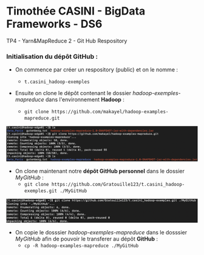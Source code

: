 # Timothée CASINI - BigData Frameworks - DS6
TP4 - Yarn&MapReduce 2 - Git Hub Respository

### Initialisation du dépôt **GitHub** :

- On commence par créer un respository (public) et on le nomme : 
  * `t.casini_hadoop-exemples`

- Ensuite on clone le dépôt contenant le dossier *hadoop-exemples-mapreduce* dans l'environnement **Hadoop** :
  * `git clone https://github.com/makayel/hadoop-examples-mapreduce.git`

![Dépôt hadoop-exemples-mapreduce](img1.jpg)

- On clone maintenant notre **dépôt GitHub personnel** dans le dossier *MyGitHub* :
  * `git clone https://github.com/Gratouille123/t.casini_hadoop-exemples.git ./MyGitHub`

![Dépôt personnel](img2.jpg)

- On copie le dosssier *hadoop-exemples-mapreduce* dans le dosssier *MyGitHub* afin de pouvoir le transferer au dépôt **GitHub** :
  * `cp -R hadoop-examples-mapreduce ./MyGitHub`
